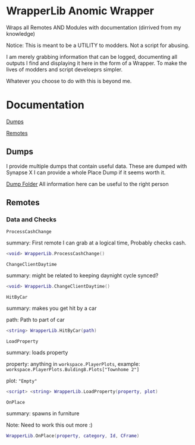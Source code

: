 # WrapperLib Anomic Wrapper
Wraps all Remotes AND Modules with documentation (dirrived from my knowledge)

Notice: This is meant to be a UTILITY to modders. Not a script for abusing. 

I am merely grabbing information that can be logged, documenting all outputs I find and displaying it here in the form of a Wrapper. To make the lives of modders and script develoeprs simpler. 

Whatever you choose to do with this is beyond me. 
# Documentation
[Dumps](https://github.com/RobloxArchiver/WrapperLib/blob/main/games/anomic-revamp/README.md#dumps)

[Remotes](https://github.com/RobloxArchiver/WrapperLib/blob/main/games/anomic-revamp/README.md#remotes)

## Dumps
I provide multiple dumps that contain useful data. These are dumped with Synapse X I can provide a whole Place Dump if it seems worth it.

[Dump Folder](Dumps)
 All information here can be useful to the right person

## Remotes
### Data and Checks
`ProcessCashChange`

summary: First remote I can grab at a logical time, Probably checks cash. 
```lua
<void> WrapperLib.ProcessCashChange()
```

`ChangeClientDaytime`

summary: might be related to keeping daynight cycle synced?
```lua
<void> WrapperLib.ChangeClientDaytime()
```

`HitByCar`

summary: makes you get hit by a car

path: Path to part of car

```lua
<string> WrapperLib.HitByCar(path)
```

`LoadProperty`

summary: loads property

property: anything in `workspace.PlayerPlots`, example: `workspace.PlayerPlots.Bulding8.Plots["Townhome 2"]`

plot: `"Empty"`

```lua
<script> <string> WrapperLib.LoadProperty(property, plot)
```

`OnPlace`

summary: spawns in furniture

Note: Need to work this out more :)
```lua
WrapperLib.OnPlace(property, category, Id, CFrame)
```
